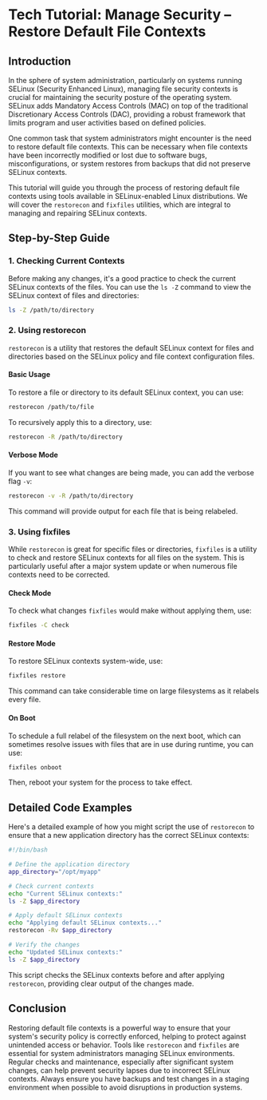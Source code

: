# Tech Tutorial: Manage Security – Restore Default File Contexts

## Introduction

In the sphere of system administration, particularly on systems running SELinux (Security Enhanced Linux), managing file security contexts is crucial for maintaining the security posture of the operating system. SELinux adds Mandatory Access Controls (MAC) on top of the traditional Discretionary Access Controls (DAC), providing a robust framework that limits program and user activities based on defined policies.

One common task that system administrators might encounter is the need to restore default file contexts. This can be necessary when file contexts have been incorrectly modified or lost due to software bugs, misconfigurations, or system restores from backups that did not preserve SELinux contexts.

This tutorial will guide you through the process of restoring default file contexts using tools available in SELinux-enabled Linux distributions. We will cover the `restorecon` and `fixfiles` utilities, which are integral to managing and repairing SELinux contexts.

## Step-by-Step Guide

### 1. Checking Current Contexts

Before making any changes, it's a good practice to check the current SELinux contexts of the files. You can use the `ls -Z` command to view the SELinux context of files and directories:

```bash
ls -Z /path/to/directory
```

### 2. Using restorecon

`restorecon` is a utility that restores the default SELinux context for files and directories based on the SELinux policy and file context configuration files.

#### Basic Usage

To restore a file or directory to its default SELinux context, you can use:

```bash
restorecon /path/to/file
```

To recursively apply this to a directory, use:

```bash
restorecon -R /path/to/directory
```

#### Verbose Mode

If you want to see what changes are being made, you can add the verbose flag `-v`:

```bash
restorecon -v -R /path/to/directory
```

This command will provide output for each file that is being relabeled.

### 3. Using fixfiles

While `restorecon` is great for specific files or directories, `fixfiles` is a utility to check and restore SELinux contexts for all files on the system. This is particularly useful after a major system update or when numerous file contexts need to be corrected.

#### Check Mode

To check what changes `fixfiles` would make without applying them, use:

```bash
fixfiles -C check
```

#### Restore Mode

To restore SELinux contexts system-wide, use:

```bash
fixfiles restore
```

This command can take considerable time on large filesystems as it relabels every file.

#### On Boot

To schedule a full relabel of the filesystem on the next boot, which can sometimes resolve issues with files that are in use during runtime, you can use:

```bash
fixfiles onboot
```

Then, reboot your system for the process to take effect.

## Detailed Code Examples

Here's a detailed example of how you might script the use of `restorecon` to ensure that a new application directory has the correct SELinux contexts:

```bash
#!/bin/bash

# Define the application directory
app_directory="/opt/myapp"

# Check current contexts
echo "Current SELinux contexts:"
ls -Z $app_directory

# Apply default SELinux contexts
echo "Applying default SELinux contexts..."
restorecon -Rv $app_directory

# Verify the changes
echo "Updated SELinux contexts:"
ls -Z $app_directory
```

This script checks the SELinux contexts before and after applying `restorecon`, providing clear output of the changes made.

## Conclusion

Restoring default file contexts is a powerful way to ensure that your system's security policy is correctly enforced, helping to protect against unintended access or behavior. Tools like `restorecon` and `fixfiles` are essential for system administrators managing SELinux environments. Regular checks and maintenance, especially after significant system changes, can help prevent security lapses due to incorrect SELinux contexts. Always ensure you have backups and test changes in a staging environment when possible to avoid disruptions in production systems.